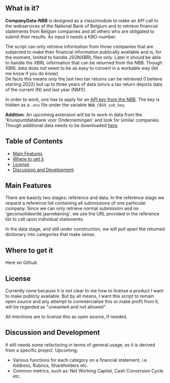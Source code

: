## What is it?

**CompanyData-NBB** is designed as a class/module to make an API call to the webservices of the National Bank of Belgium and to retrieve financial statements from Belgian companies and all others who are obligated to submit their results. As input it needs a KBO-number.

The script can only retrieve information from those companies that are subjected to make their financial information publically available and is, for the moment, limited to handle JSONXBRL files only. Later it should be able to handle the XBRL information that can be returned from the NBB. Though XBRL data does not seem to be as easy to convert in a workable way (let me know if you do know).<br>
De facto this means only the last two tax returns can be retrieved (I believe starting 2022) but up to three years of data (since a tax return depicts data of the current (N) and last year (NM1)).

In order to work, one has to apply for an [API key from the NBB](nbb-link).
The key is hidden as a `.env` file under the variable `NBB_CBSO_sub_key`.

[nbb-link]: https://www.nbb.be/en/central-balance-sheet-office/consultation-data/webservices


**Addition**: An upcoming extension will be to work-in data from the 'Kruispuntdatabank voor Ondernemingen' and look for similar companies.
Though additional data needs to be downloaded [here][kbo-link].

[kbo-link]: https://economie.fgov.be/nl/themas/ondernemingen/kruispuntbank-van/diensten-voor-iedereen/hergebruik-van-publieke/kruispuntbank-van-0

## Table of Contents

- [Main Features](#main-features)
- [Where to get it](#where-to-get-it)
- [License](#license)
- [Discussion and Development](#discussion-and-development)

## Main Features
There are basicly two stages: reference and data. In the reference stage we request a reference list containing all submissions of one particular company. Since we can only retrieve normal submission and no 'geconsolideerde jaarrekening', we use the URL provided in the reference list to call upon individual statements.

In the data stage, and still under construction, we will pull apart the returned dictionary into categories that make sense.

## Where to get it
Here on Github

## License
Currently none because it is not clear to me how to license a product I want to make publicly available. But by all means, I want this script to remain open source and any attempt to commercialise this or make profit from it, will be regarded as "unwanted and not allowed".

All intentions are to license this as open source, if needed.

## Discussion and Development
It still needs some refactoring in terms of general usage, as it is derived from a specific project.
Upcoming:
- Various functions for each category on a financial statement, i.e. Address, Rubrics, Shareholders etc.
- Common metrics, such as: Net Working Capital, Cash Conversion Cycle etc.